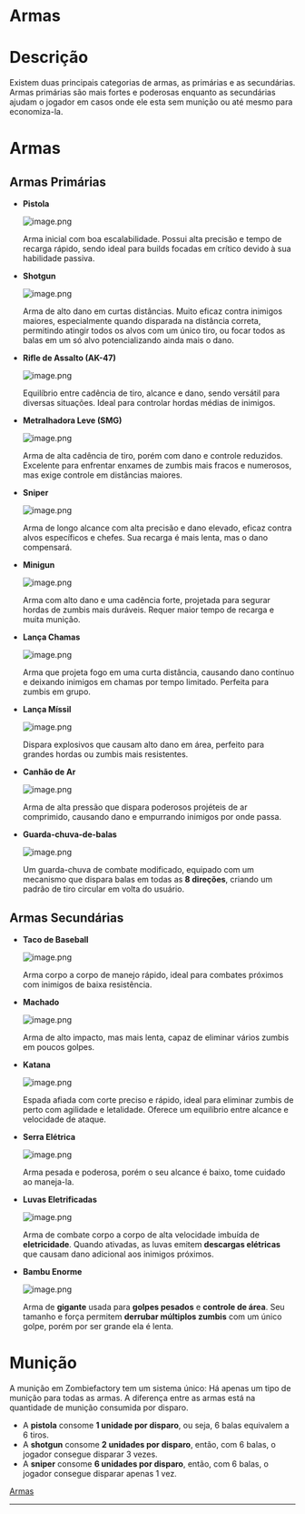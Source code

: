 # Armas

# Descrição

Existem duas principais categorias de armas, as primárias e as secundárias. Armas primárias são mais fortes e poderosas enquanto as secundárias ajudam o jogador em casos onde ele esta sem munição ou até mesmo para economiza-la.

# Armas

## Armas Primárias

- **Pistola**
    
    ![image.png](image%209.png)
    
    Arma inicial com boa escalabilidade. Possui alta precisão e tempo de recarga rápido, sendo ideal para builds focadas em crítico devido à sua habilidade passiva.
    
- **Shotgun**
    
    ![image.png](image%2010.png)
    
    Arma de alto dano em curtas distâncias. Muito eficaz contra inimigos maiores, especialmente quando disparada na distância correta, permitindo atingir todos os alvos com um único tiro, ou focar todos as balas em um só alvo potencializando ainda mais o dano.
    
- **Rifle de Assalto (AK-47)**
    
    ![image.png](image%2011.png)
    
    Equilíbrio entre cadência de tiro, alcance e dano, sendo versátil para diversas situações. Ideal para controlar hordas médias de inimigos.
    
- **Metralhadora Leve (SMG)**
    
    ![image.png](image%2012.png)
    
    Arma de alta cadência de tiro, porém com dano e controle reduzidos. Excelente para enfrentar enxames de zumbis mais fracos e numerosos, mas exige controle em distâncias maiores.
    
- **Sniper**
    
    ![image.png](image%2013.png)
    
    Arma de longo alcance com alta precisão e dano elevado, eficaz contra alvos específicos e chefes. Sua recarga é mais lenta, mas o dano compensará.
    
- **Minigun**
    
    ![image.png](image%2014.png)
    
    Arma com alto dano e uma cadência forte, projetada para segurar hordas de zumbis mais duráveis. Requer maior tempo de recarga e muita munição.
    
- **Lança Chamas**
    
    ![image.png](image%2015.png)
    
    Arma que projeta fogo em uma curta distância, causando dano contínuo e deixando inimigos em chamas por tempo limitado. Perfeita para zumbis em grupo.
    
- **Lança Míssil**
    
    ![image.png](image%2016.png)
    
    Dispara explosivos que causam alto dano em área, perfeito para grandes hordas ou zumbis mais resistentes.
    
- **Canhão de Ar**
    
    ![image.png](image%2017.png)
    
    Arma de alta pressão que dispara poderosos projéteis de ar comprimido, causando dano e empurrando inimigos por onde passa.
    
- **Guarda-chuva-de-balas**
    
    ![image.png](image%2018.png)
    
    Um guarda-chuva de combate modificado, equipado com um mecanismo que dispara balas em todas as **8 direções**, criando um padrão de tiro circular em volta do usuário.
    

## Armas Secundárias

- **Taco de Baseball**
    
    ![image.png](image%2019.png)
    
    Arma corpo a corpo de manejo rápido, ideal para combates próximos com inimigos de baixa resistência.
    
- **Machado**
    
    ![image.png](image%2020.png)
    
    Arma de alto impacto, mas mais lenta, capaz de eliminar vários zumbis em poucos golpes.
    
- **Katana**
    
    ![image.png](image%2021.png)
    
    Espada afiada com corte preciso e rápido, ideal para eliminar zumbis de perto com agilidade e letalidade. Oferece um equilíbrio entre alcance e velocidade de ataque.
    
- **Serra Elétrica**
    
    ![image.png](image%2022.png)
    
    Arma pesada e poderosa, porém o seu alcance é baixo, tome cuidado ao maneja-la. 
    
- **Luvas Eletrificadas**
    
    ![image.png](image%2023.png)
    
    Arma de combate corpo a corpo de alta velocidade imbuída de **eletricidade**. Quando ativadas, as luvas emitem **descargas elétricas** que causam dano adicional aos inimigos próximos.
    
- **Bambu Enorme**
    
    ![image.png](image%2024.png)
    
    Arma de **gigante** usada para **golpes pesados** e **controle de área**. Seu tamanho e força permitem **derrubar múltiplos zumbis** com um único golpe, porém por ser grande ela é lenta.
    

# Munição

A munição em Zombiefactory tem um sistema único: Há apenas um tipo de munição para todas as armas. A diferença entre as armas está na quantidade de munição consumida por disparo.

- A **pistola** consome **1 unidade por disparo**, ou seja, 6 balas equivalem a 6 tiros.
- A **shotgun** consome **2 unidades por disparo**, então, com 6 balas, o jogador consegue disparar 3 vezes.
- A **sniper** consome **6 unidades por disparo**, então, com 6 balas, o jogador consegue disparar apenas 1 vez.

[Armas](Armas%2012d8d3ef68dd8011b950c51801b5f83c.csv)

---
